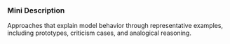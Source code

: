 ### Mini Description

Approaches that explain model behavior through representative examples, including prototypes, criticism cases, and analogical reasoning.
